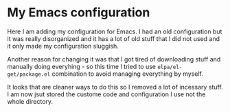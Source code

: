 

# My Emacs configuration #

Here I am adding my configuration for Emacs. I had an old configuration but
it was really disorganized and it has a lot of old stuff that I did not used
and it only made my configuration sluggish.

Another reason for changing it was that I got tired of downloading stuff and
manually doing everyhing - so this time I tried to use `elpa/el-get/package.el`
combination to avoid managing everything by myself.

It looks that are cleaner ways to do this so I removed a lot of incessary stuff. I am now jsut stored
the custome code and configuration I use not the whole directory.


